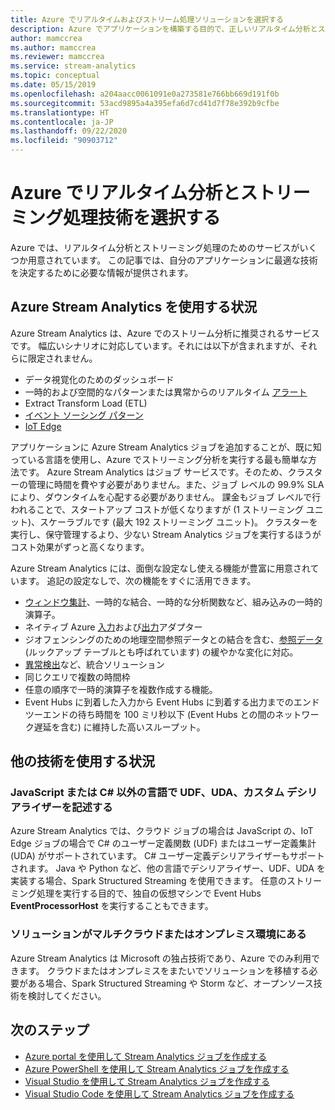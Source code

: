 ```yaml
---
title: Azure でリアルタイムおよびストリーム処理ソリューションを選択する
description: Azure でアプリケーションを構築する目的で、正しいリアルタイム分析とストリーミング処理技術を選択する方法について説明します。
author: mamccrea
ms.author: mamccrea
ms.reviewer: mamccrea
ms.service: stream-analytics
ms.topic: conceptual
ms.date: 05/15/2019
ms.openlocfilehash: a204aacc0061091e0a273581e766bb669d191f0b
ms.sourcegitcommit: 53acd9895a4a395efa6d7cd41d7f78e392b9cfbe
ms.translationtype: HT
ms.contentlocale: ja-JP
ms.lasthandoff: 09/22/2020
ms.locfileid: "90903712"
---
```

# <a name="choose-a-real-time-analytics-and-streaming-processing-technology-on-azure"></a>Azure でリアルタイム分析とストリーミング処理技術を選択する

Azure では、リアルタイム分析とストリーミング処理のためのサービスがいくつか用意されています。 この記事では、自分のアプリケーションに最適な技術を決定するために必要な情報が提供されます。

## <a name="when-to-use-azure-stream-analytics"></a>Azure Stream Analytics を使用する状況

Azure Stream Analytics は、Azure でのストリーム分析に推奨されるサービスです。 幅広いシナリオに対応しています。それには以下が含まれますが、それらに限定されません。

* データ視覚化のためのダッシュボード
* 一時的および空間的なパターンまたは異常からのリアルタイム [アラート](stream-analytics-set-up-alerts.md)
* Extract Transform Load (ETL)
* [イベント ソーシング パターン](/azure/architecture/patterns/event-sourcing)
* [IoT Edge](stream-analytics-edge.md)

アプリケーションに Azure Stream Analytics ジョブを追加することが、既に知っている言語を使用し、Azure でストリーミング分析を実行する最も簡単な方法です。 Azure Stream Analytics はジョブ サービスです。そのため、クラスターの管理に時間を費やす必要がありません。また、ジョブ レベルの 99.9% SLA により、ダウンタイムを心配する必要がありません。 課金もジョブ レベルで行われることで、スタートアップ コストが低くなりますが (1 ストリーミング ユニット)、スケーラブルです (最大 192 ストリーミング ユニット)。 クラスターを実行し、保守管理するより、少ない Stream Analytics ジョブを実行するほうがコスト効果がずっと高くなります。

Azure Stream Analytics には、面倒な設定なし使える機能が豊富に用意されています。 追記の設定なしで、次の機能をすぐに活用できます。

* [ウィンドウ集計](stream-analytics-window-functions.md)、一時的な結合、一時的な分析関数など、組み込みの一時的演算子。
* ネイティブ Azure [入力](stream-analytics-add-inputs.md)および[出力](stream-analytics-define-outputs.md)アダプター
* ジオフェンシングのための地理空間参照データとの結合を含む、[参照データ](stream-analytics-use-reference-data.md) (ルックアップ テーブルとも呼ばれています) の緩やかな変化に対応。
* [異常検出](stream-analytics-machine-learning-anomaly-detection.md)など、統合ソリューション
* 同じクエリで複数の時間枠
* 任意の順序で一時的演算子を複数作成する機能。
* Event Hubs に到着した入力から Event Hubs に到着する出力までのエンドツーエンドの待ち時間を 100 ミリ秒以下 (Event Hubs との間のネットワーク遅延を含む) に維持した高いスループット。

## <a name="when-to-use-other-technologies"></a>他の技術を使用する状況

### <a name="you-want-to-write-udfs-udas-and-custom-deserializers-in-a-language-other-than-javascript-or-c"></a>JavaScript または C# 以外の言語で UDF、UDA、カスタム デシリアライザーを記述する

Azure Stream Analytics では、クラウド ジョブの場合は JavaScript の、IoT Edge ジョブの場合で C# のユーザー定義関数 (UDF) またはユーザー定義集計 (UDA) がサポートされています。 C# ユーザー定義デシリアライザーもサポートされます。 Java や Python など、他の言語でデシリアライザー、UDF、UDA を実装する場合、Spark Structured Streaming を使用できます。 任意のストリーミング処理を実行する目的で、独自の仮想マシンで Event Hubs **EventProcessorHost** を実行することもできます。

### <a name="your-solution-is-in-a-multi-cloud-or-on-premises-environment"></a>ソリューションがマルチクラウドまたはオンプレミス環境にある

Azure Stream Analytics は Microsoft の独占技術であり、Azure でのみ利用できます。 クラウドまたはオンプレミスをまたいでソリューションを移植する必要がある場合、Spark Structured Streaming や Storm など、オープンソース技術を検討してください。

## <a name="next-steps"></a>次のステップ

* [Azure portal を使用して Stream Analytics ジョブを作成する](stream-analytics-quick-create-portal.md)
* [Azure PowerShell を使用して Stream Analytics ジョブを作成する](stream-analytics-quick-create-powershell.md)
* [Visual Studio を使用して Stream Analytics ジョブを作成する](stream-analytics-quick-create-vs.md)
* [Visual Studio Code を使用して Stream Analytics ジョブを作成する](quick-create-visual-studio-code.md)
